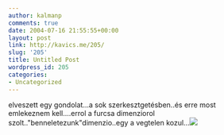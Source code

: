 ```yaml
---
author: kalmanp
comments: true
date: 2004-07-16 21:55:55+00:00
layout: post
link: http://kavics.me/205/
slug: '205'
title: Untitled Post
wordpress_id: 205
categories:
- Uncategorized
---
```


elveszett egy gondolat...a sok szerkesztgetésben..és erre most emlekeznem kell....errol a furcsa dimenziorol szolt.."benneletezunk"dimenzio..egy a vegtelen kozul...![](http://kavics.freeblog.hu/Files/trans_formation.jpg)
